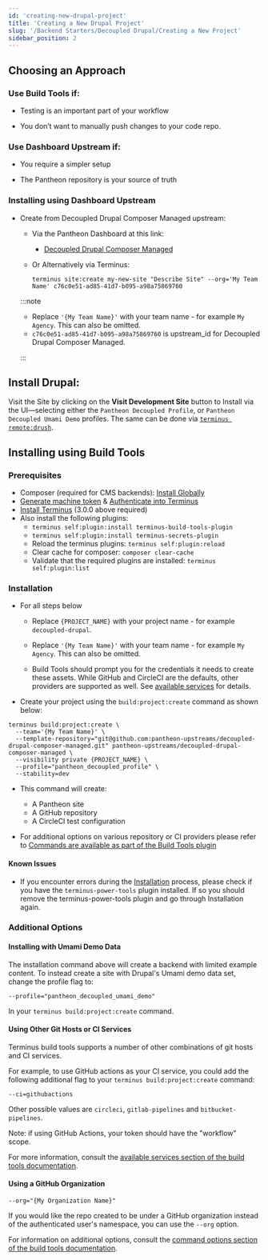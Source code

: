```yaml
---
id: 'creating-new-drupal-project'
title: 'Creating a New Drupal Project'
slug: '/Backend Starters/Decoupled Drupal/Creating a New Project'
sidebar_position: 2
---
```


## Choosing an Approach

### Use Build Tools if:

- Testing is an important part of your workflow

- You don’t want to manually push changes to your code repo.

### Use Dashboard Upstream if:

- You require a simpler setup

- The Pantheon repository is your source of truth

### Installing using Dashboard Upstream

- Create from Decoupled Drupal Composer Managed upstream:

  - Via the Pantheon Dashboard at this link:

    - [Decoupled Drupal Composer Managed](https://dashboard.pantheon.io/sites/create?upstream_id=c76c0e51-ad85-41d7-b095-a98a75869760)

  - Or Alternatively via Terminus:

    ```
    terminus site:create my-new-site "Describe Site" --org='My Team Name' c76c0e51-ad85-41d7-b095-a98a75869760
    ```

  :::note

  - Replace `'{My Team Name}'` with your team name - for example `My Agency`.
    This can also be omitted.
  - `c76c0e51-ad85-41d7-b095-a98a75869760` is upstream_id for Decoupled Drupal
    Composer Managed.

  :::

## Install Drupal:

Visit the Site by clicking on the **Visit Development Site** button to Install
via the UI—selecting either the `Pantheon Decoupled Profile`, or
`Pantheon Decoupled Umami Demo` profiles. The same can be done via
[`terminus remote:drush`](https://pantheon.io/docs/terminus/commands/remote-drush).

## Installing using Build Tools

### Prerequisites

- Composer (required for CMS backends):
  [Install Globally](https://getcomposer.org/download/)
- [Generate machine token](https://pantheon.io/docs/machine-tokens#create-a-machine-token)
  &
  [Authenticate into Terminus](https://pantheon.io/docs/machine-tokens#authenticate-into-terminus)
- [Install Terminus](https://pantheon.io/docs/terminus/install) (3.0.0 above
  required)
- Also install the following plugins:
  - `terminus self:plugin:install terminus-build-tools-plugin`
  - `terminus self:plugin:install terminus-secrets-plugin`
  - Reload the terminus plugins: `terminus self:plugin:reload`
  - Clear cache for composer: `composer clear-cache`
  - Validate that the required plugins are installed:
    `terminus self:plugin:list`

### Installation

- For all steps below

  - Replace `{PROJECT_NAME}` with your project name - for example
    `decoupled-drupal`.

  - Replace `'{My Team Name}'` with your team name - for example `My Agency`.
    This can also be omitted.

  - Build Tools should prompt you for the credentials it needs to create these
    assets. While GitHub and CircleCI are the defaults, other providers are
    supported as well. See
    [available services](https://github.com/pantheon-systems/terminus-build-tools-plugin#available-services)
    for details.

- Create your project using the `build:project:create` command as shown below:

```
terminus build:project:create \
  --team='{My Team Name}' \
  --template-repository="git@github.com:pantheon-upstreams/decoupled-drupal-composer-managed.git" pantheon-upstreams/decoupled-drupal-composer-managed \
  --visibility private {PROJECT_NAME} \
  --profile="pantheon_decoupled_profile" \
  --stability=dev
```

- This command will create:

  - A Pantheon site
  - A GitHub repository
  - A CircleCI test configuration

- For additional options on various repository or CI providers please refer to
  [Commands are available as part of the Build Tools plugin](https://github.com/pantheon-systems/terminus-build-tools-plugin#commands)

#### Known Issues

- If you encounter errors during the [Installation](#installation) process,
  please check if you have the `terminus-power-tools` plugin installed. If so
  you should remove the terminus-power-tools plugin and go through Installation
  again.

### Additional Options

#### Installing with Umami Demo Data

The installation command above will create a backend with limited example
content. To instead create a site with Drupal's Umami demo data set, change the
profile flag to:

`--profile="pantheon_decoupled_umami_demo"`

In your `terminus build:project:create` command.

#### Using Other Git Hosts or CI Services

Terminus build tools supports a number of other combinations of git hosts and CI
services.

For example, to use GitHub actions as your CI service, you could add the
following additional flag to your `terminus build:project:create` command:

`--ci=githubactions`

Other possible values are `circleci`, `gitlab-pipelines` and
`bitbucket-pipelines`.

Note: if using GitHub Actions, your token should have the "workflow" scope.

For more information, consult the
[available services section of the build tools documentation](https://github.com/pantheon-systems/terminus-build-tools-plugin#available-services).

#### Using a GitHub Organization

`--org="{My Organization Name}"`

If you would like the repo created to be under a GitHub organization instead of
the authenticated user's namespace, you can use the `--org` option.

For information on additional options, consult the
[command options section of the build tools documentation](https://github.com/pantheon-systems/terminus-build-tools-plugin#command-options).
